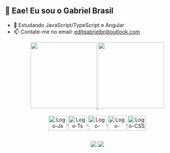 ## 👋 Eae! Eu sou o Gabriel Brasil 

- 🌱 Estudando JavaScript/TypeScript e Angular
- 📫 Contate-me no email: editgabrielbr@outlook.com

<div align="center">
  <a href="https://github.com/brasilgabriel">
  <img height="180em" src="https://github-readme-stats.vercel.app/api?username=brasilgabriel&show_icons=true&theme=dark&include_all_commits=true&count_private=true"/>
  <img height="180em" src="https://github-readme-stats.vercel.app/api/top-langs/?username=brasilgabriel&layout=compact&langs_count=7&theme=dark"/>
</div>

 <div align="center" style="display: inline_block"><br>
  <img align="center" alt="Logo-Js" height="40" width="50" src="https://cdn.jsdelivr.net/gh/devicons/devicon/icons/javascript/javascript-original.svg">
  <img align="center" alt="Logo-Ts" height="40" width="50" src="https://cdn.jsdelivr.net/gh/devicons/devicon/icons/typescript/typescript-original.svg">
   <img align="center" alt="Logo-Angular" height="40" width="50" src="https://cdn.jsdelivr.net/gh/devicons/devicon/icons/angularjs/angularjs-original.svg">
  <img align="center" alt="Logo-HTML" height="40" width="50" src="https://cdn.jsdelivr.net/gh/devicons/devicon/icons/html5/html5-original.svg">
  <img align="center" alt="Logo-CSS" height="40" width="50" src="https://cdn.jsdelivr.net/gh/devicons/devicon/icons/css3/css3-original.svg">
</div>
  
 ##
  
<div align="center">
  <a href="https://www.instagram.com/__bbrasil/" target="_blank"><img src="https://img.shields.io/badge/-Instagram-%23E4405F?style=for-the-badge&logo=instagram&logoColor=white" target="_blank"></a>
  <a href="www.linkedin.com/in/gabriel-br" target="_blank"><img src="https://img.shields.io/badge/-LinkedIn-%230077B5?style=for-the-badge&logo=linkedin&logoColor=white" target="_blank"></a> 
</div>
